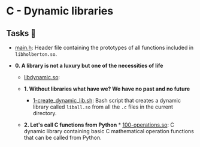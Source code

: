 
# C - Dynamic libraries


## Tasks :page_with_curl:

* [main.h](./main.h): Header file containing the prototypes of all functions
  included in `libholberton.so`.

* **0. A library is not a luxury but one of the necessities of life**
  * [libdynamic.so](./libdynamic.so):

  * **1. Without libraries what have we? We have no past and no future**
    * [1-create_dynamic_lib.sh](./1-create_dynamic_lib.sh): Bash script that creates a
      dynamic library called `liball.so` from all the `.c` files in the current directory.

  * **2. Let's call C functions from Python**
        * [100-operations.so](./100-operations.so): C dynamic library containing basic C
	  mathematical operation functions that can be called from Python.
